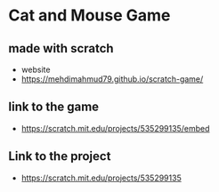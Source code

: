 # Cat and Mouse Game
## made with scratch
* website
* https://mehdimahmud79.github.io/scratch-game/
## link to the game
* https://scratch.mit.edu/projects/535299135/embed

## Link to the project

* https://scratch.mit.edu/projects/535299135
